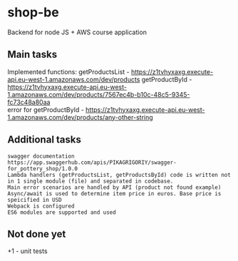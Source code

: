 # shop-be
 Backend for node JS + AWS course application

## Main tasks
Implemented functions:
    getProductsList - https://z1tvhyxaxg.execute-api.eu-west-1.amazonaws.com/dev/products
    getProductById - https://z1tvhyxaxg.execute-api.eu-west-1.amazonaws.com/dev/products/7567ec4b-b10c-48c5-9345-fc73c48a80aa  
    error for getProductById - https://z1tvhyxaxg.execute-api.eu-west-1.amazonaws.com/dev/products/any-other-string  

## Additional tasks
    swagger documentation https://app.swaggerhub.com/apis/PIKAGRIGORIY/swagger-for_pottery_shop/1.0.0  
    Lambda handlers (getProductsList, getProductsById) code is written not in 1 single module (file) and separated in codebase.
    Main error scenarios are handled by API (product not found example)
    Async/await is used to determine item price in euros. Base price is speicified in USD
    Webpack is configured
    ES6 modules are supported and used

## Not done yet
+1 - unit tests